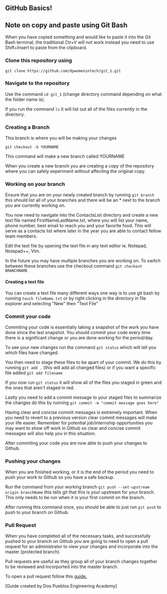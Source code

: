 ## GitHub Basics!
## Note on copy and paste using Git Bash
When you have copied something and would like to paste it into the Git Bash terminal, the traditional Ctr+V will not work instead you need to use Shift+Insert to paste from the clipboard.

### Clone this repository using
```
git clone https://github.com/dpwomenintech/git_1.git
```

### Navigate to the repository 
Use the command ```cd git_1``` (change directory command depending on what the folder name is).

If you run the command ```ls``` it will list out all of the files currently in the directory.

### Creating a Branch
This branch is where you will be making your changes

```
git checkout -b YOURNAME
```
This command will make a new branch called YOURNAME

When you create a new branch you are creating a copy of the repository where you can safely experiment without affecting the original copy.

### Working on your branch
Ensure that you are on your newly created branch by running ```git branch``` this should list all of your branches and there will be an * next to the branch you are currently working on.

You now need to navigate into the ContactsList directory and create a new text file named FirstNameLastName.txt, where you will list your name, phone number, best email to reach you and your favorite food. This will serve as a contacts list where later in the year you are able to contact fellow team members.

Edit the text file by opening the text file in any text editor ie. Notepad, Notepad++, Vim.

In the future you may have multiple branches you are working on. To switch between these branches use the checkout command ```git checkout BRANCHNAME```

#### Creating a text file
You can create a text file many different ways one way is to use git bash by running ```touch fileName.txt``` or by right clicking in the directory in file explorer and selecting "New" then "Text File"

### Commit your code
Commiting your code is essentially taking a snapshot of the work you have done since the last snapshot. You should commit your code every time there is a significant change or you are done working for the period/day.

To see your new changes run the command ```git status``` which will tell you which files have changed. 

You then need to stage these files to be apart of your commit. We do this by running ```git add .``` (this will add all changed files) or if you want a specific file added ```git add filename```

If you now run ```git status``` it will show all of the files you staged in green and the ones that aren't staged in red.

Lastly you need to add a commit message to your staged files to summarize the changes do this by running ```git commit -m "commit message goes here"```

Having clear and concise commit messages is extremely important. When you need to revert to a previous version clear commit messages will make your life easier. Remember for potential job/internship opportunities you may want to show off work in Github so clear and concise commit messages will also help you in this situation.

After commiting your code you are now able to push your changes to Github.

### Pushing your changes
When you are finished working, or it is the end of the period you need to push your work to Github so you have a safe backup.

Run the command from your working branch ```git push --set-upstream origin branchName``` this tells git that this is your upstream for your branch. This only needs to be run when it is your first commit on the branch.

After running this command once, you should be able to just run ```git push``` to push to your branch on Github.

### Pull Request
When you have completed all of the necessary tasks, and successfully pushed to your branch on Github you are going to need to open a pull request for an administrator to view your changes and incorporate into the master (protected branch).

Pull requests are useful as they group all of your branch changes together to be reviewed and incorported into the master branch.

To open a pull request follow this [guide.](https://services.github.com/on-demand/github-cli/open-pull-request-github)

[Guide created by Dos Pueblos Engineering Academy]
